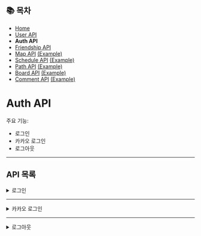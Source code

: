 ## 📚 목차
- [Home](../README.md)
- [User API](UserAPI.md)
- **Auth API**
- [Friendship API](FriendshipAPI.md)
- [Map API](MapAPI.md) [(Example)](MapAPIDetail.md)
- [Schedule API](ScheduleAPI.md) [(Example)](ScheduleAPIDetail.md)
- [Path API](PathAPI.md) [(Example)](PathAPIDetail.md)
- [Board API](BoardAPI.md) [(Example)](BoardAPIDetail.md)
- [Comment API](CommentAPI.md) [(Example)](CommentAPIDetail.md)

# Auth API
주요 기능:
- 로그인
- 카카오 로그인
- 로그아웃

---

## API 목록

<details>
<summary>로그인</summary>

**POST** `/auth/login`

> 일반 로그인을 진행합니다.

#### 요청 바디
```json
{
  "userId": "exampleUser",
  "userPasswd": "password123"
}
```

#### 성공 응답
- accessToken 쿠키: `eyJhbGciOiJIUzI1NiJ9.eyJ1c2Vy...`  
**※ 이후 로그인이 필요한 api로 axios 요청시 `withCredentials: true`만 추가로 넣어주면 됩니다.**

#### 실패 응답
- **401 Unauthorized** : 아이디 또는 패스워드 불일치
</details>

---

<details>
<summary>카카오 로그인</summary>

**POST** `/auth/kakao`

> 카카오 로그인을 진행합니다.
1. 카카오 로그인 버튼 클릭시 다음과 같은 주소로 연결되게 합니다
`https://kauth.kakao.com/oauth/authorize?client_id=d88db5d8494588ec7e3f5e9aa95b78d8&redirect_uri=http://localhost:3000/auth/kakao/callback&response_type=code`
2. React에서 `/auth/kakao/callback` Route를 추가하고 관련 컴포넌트를 제작합니다.
3. 컴포넌트에서 다음과 같이 작성합니다.(예시)
```javascript
import React, { useEffect } from "react";
import axios from "axios";
import { useNavigate } from "react-router-dom";
import { useAppContext } from "../../context/AppContext"; // ✅ context 불러오기
import { useLocation } from "react-router-dom";
import { API_BASE_URL } from "../../constants.js";

export default function KakaoLogin() {
  const navigate = useNavigate();
  const location = useLocation();

  const { setUser } = useAppContext(); // ✅ context에 로그인 정보 저장할 함수

  useEffect(() => {
    // URLSearchParams로 쿼리 파라미터 추출
    const queryParams = new URLSearchParams(location.search);
    const code = queryParams.get("code"); // 'code' 파라미터 추출

    if (code) {
      // 카카오 코드 서버로 전송
      axios
              .get(`${API_BASE_URL}/auth/kakao?code=${code}`, {
                withCredentials: true,
              })
              .then((response) => {
                axios
                        .get(`${API_BASE_URL}/user`, {
                          withCredentials: true,
                        })
                        .then((response2) => {
                          setUser(response2.data);
                          navigate("/");
                        })
                        .catch((error) => {
                          console.error("사용자 조회에 실패했습니다.", error);
                        });
              })
              .catch((error) => {
                console.error("카카오 로그인 오류:", error);
              });
    }
  }, [location.search, navigate]);

  return (
          <div>
            <h1>카카오 로그인 처리 중...</h1>
          </div>
  );
}
```
**4. 이후 로그인이 필요한 api로 axios 요청시 `withCredentials: true`만 추가로 넣어주면 됩니다.**
</details>

---

<details>
<summary>로그아웃</summary>

**POST** `/auth/logout`

> 로그아웃을 진행합니다.

- 로그인을 진행해 JWT 쿠키가 있어야 함
```javascript
axios
    .get(`${API_BASE_URL}/auth/logout`, {
        withCredentials: true,
    })
```
</details>